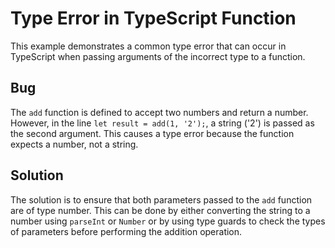 # Type Error in TypeScript Function

This example demonstrates a common type error that can occur in TypeScript when passing arguments of the incorrect type to a function.

## Bug
The `add` function is defined to accept two numbers and return a number. However, in the line `let result = add(1, '2');`, a string ('2') is passed as the second argument. This causes a type error because the function expects a number, not a string.

## Solution
The solution is to ensure that both parameters passed to the `add` function are of type number. This can be done by either converting the string to a number using `parseInt` or `Number` or by using type guards to check the types of parameters before performing the addition operation.
